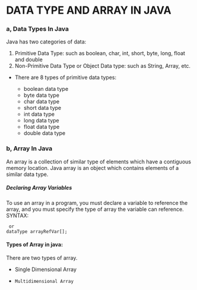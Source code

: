 # DATA TYPE AND ARRAY IN JAVA
### a, Data Types In Java
   Java has two categories of data:

   1. Primitive Data Type: such as boolean, char, int, short, byte, long, float and double
   2. Non-Primitive Data Type or Object Data type: such as String, Array, etc.
   
  * There are 8 types of primitive data types:
 
	- boolean data type
	- byte data type
	- char data type
	- short data type
	- int data type
	- long data type
	- float data type
	- double data type

### b, Array In Java
   An array is a collection of similar type of elements which have a contiguous memory location.
   Java array is an object which contains elements of a similar data type.
   ##### Declaring Array Variables
   To use an array in a program, you must declare a variable to reference the array, and you must specify the type of array the variable      can reference. 
   SYNTAX:
   ```dataType[] arrayRefVar; 
    or
   dataType arrayRefVar[];
   ```
   
   #### Types of Array in java:
   There are two types of array.

  *   Single Dimensional Array
  *     Multidimensional Array
   
